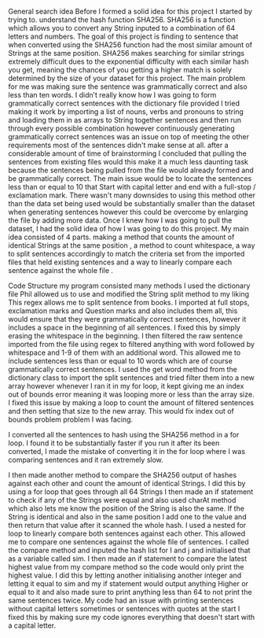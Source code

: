 General search idea
Before I formed a solid idea for this project I started by trying to. understand the hash function SHA256. SHA256 is a function which allows you to convert any String inputed to a combination of 64 letters and numbers. The goal of this project is finding to sentence that when converted using the SHA256 function had the most similar amount of Strings at the same position. SHA256 makes searching for similar strings extremely difficult dues to the exponential difficulty with each similar hash you get, meaning the chances of you getting a higher match is solely determined by the size of your dataset for this project.
The main problem for me was making sure the sentence was grammatically correct and also less than ten words. I didn’t really know how I was going to form grammatically correct sentences with the dictionary file provided I tried making it work by importing a list of nouns, verbs and pronouns to string  and loading them in as arrays to String together sentences and then run through every possible combination however continuously generating grammatically correct sentences was an issue on top of meeting the other requirements most of the sentences didn't make sense at all. after a considerable amount of time of brainstorming I concluded that pulling the sentences from existing files would this make it a much less daunting task because the sentences being pulled from the file would already formed and be grammatically correct. The main issue would be to locate the sentences less than or equal to 10 that Start with capital letter and end with a full-stop / exclamation mark. There wasn't many downsides to using this method other than the data set being used would be substantially smaller than the dataset when generating sentences however this could be overcome by enlarging the file by adding more data. Once I knew how I was going to pull the dataset, I had the solid idea of how I was going to do this project. 
My main idea consisted of 4 parts. making a method that counts the amount of identical Strings at the same position , a method to count whitespace, a way to split sentences accordingly to match the criteria set from the imported files that held existing sentences and a way to linearly compare each sentence against the whole file .


Code Structure
my program consisted many methods I used the dictionary file Phil allowed us to use and modified the String split method to my liking
This regex allows me to split sentence from books. I imported at full stops, exclamation marks and Question marks and also includes them all, this would ensure that they were grammatically correct sentences, however it includes a space in the beginning of all sentences. I fixed this by simply erasing the whitespace in the beginning. 
I then filtered the raw sentence imported from the file using regex to filtered anything with word followed by whitespace and 1-9 of them with an additional word. This allowed me to include sentences less than or equal to 10 words which are of course grammatically correct sentences.
I used the get word method from the dictionary class to import the split sentences and tried filter them into a new array however whenever I ran it in my for loop, it kept giving me an index out of bounds error meaning it was looping more or less than the array size. I fixed this issue by making a loop to count the amount of filtered sentences and then setting that size to the new array. This would fix index out of bounds problem problem I was facing.

I converted all the sentences to hash using the SHA256 method in a for loop. I found it to be substantially faster if you run it after its been converted, I made the mistake of converting it in the for loop where I was comparing sentences and it ran extremely slow.

I then made another method to compare the SHA256 output of hashes against each other and count the amount of identical Strings. I did this by using a for loop that goes through all 64 Strings I then made an if statement to check if any of the Strings were equal and also used charAt method which also lets me know the position of the String is also the same. If the String is identical and also in the same position I add one to the value and then return that value after it scanned the whole hash.
I used a nested for loop to linearly compare both sentences against each other. This allowed me to compare one sentences against the whole file of sentences. I called the compare method and inputed the hash list for I and j and initialised that as a variable called sim. I then made an if statement to compare the latest highest value from my compare method so the code would only print the highest value. I did this by letting another initialising another integer and letting it equal to sim and my if statement would output anything Higher or equal to it and also made sure to print anything less than 64 to not print the same sentences twice. My code had an issue with printing sentences without capital letters sometimes or sentences with quotes at the start I fixed this by making sure my code ignores everything that doesn't start with a capital letter.
